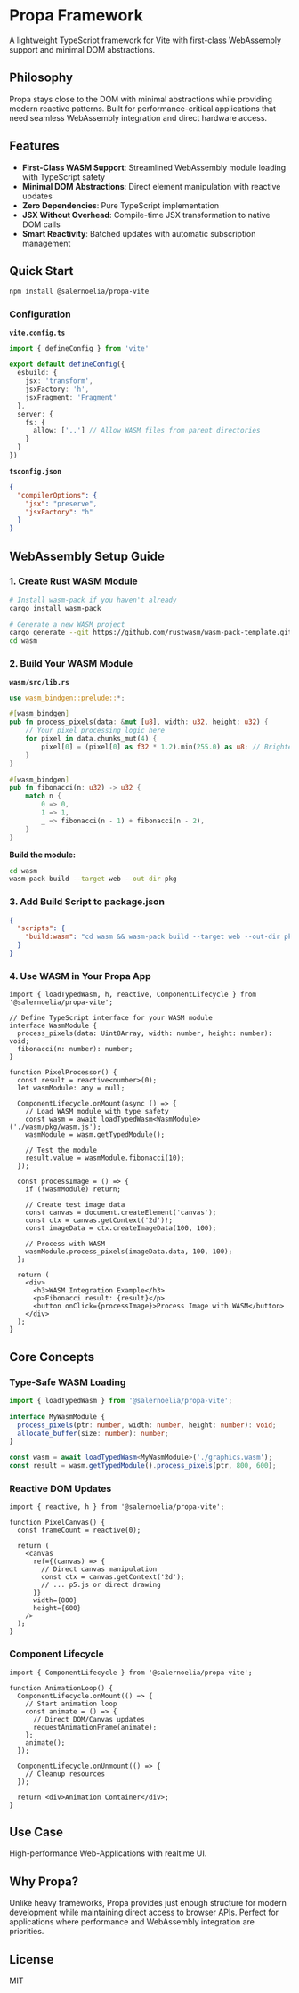 # Propa Framework

A lightweight TypeScript framework for Vite with first-class WebAssembly support and minimal DOM abstractions.

## Philosophy

Propa stays close to the DOM with minimal abstractions while providing modern reactive patterns. Built for performance-critical applications that need seamless WebAssembly integration and direct hardware access.

## Features

- **First-Class WASM Support**: Streamlined WebAssembly module loading with TypeScript safety
- **Minimal DOM Abstractions**: Direct element manipulation with reactive updates
- **Zero Dependencies**: Pure TypeScript implementation
- **JSX Without Overhead**: Compile-time JSX transformation to native DOM calls
- **Smart Reactivity**: Batched updates with automatic subscription management

## Quick Start

```bash
npm install @salernoelia/propa-vite
```

### Configuration

**`vite.config.ts`**

```typescript
import { defineConfig } from 'vite'

export default defineConfig({
  esbuild: {
    jsx: 'transform',
    jsxFactory: 'h',
    jsxFragment: 'Fragment'
  },
  server: {
    fs: {
      allow: ['..'] // Allow WASM files from parent directories
    }
  }
})
```

**`tsconfig.json`**

```json
{
  "compilerOptions": {
    "jsx": "preserve",
    "jsxFactory": "h"
  }
}
```

## WebAssembly Setup Guide

### 1. Create Rust WASM Module

```bash
# Install wasm-pack if you haven't already
cargo install wasm-pack

# Generate a new WASM project
cargo generate --git https://github.com/rustwasm/wasm-pack-template.git --name wasm
cd wasm
```

### 2. Build Your WASM Module

**`wasm/src/lib.rs`**

```rust
use wasm_bindgen::prelude::*;

#[wasm_bindgen]
pub fn process_pixels(data: &mut [u8], width: u32, height: u32) {
    // Your pixel processing logic here
    for pixel in data.chunks_mut(4) {
        pixel[0] = (pixel[0] as f32 * 1.2).min(255.0) as u8; // Brighten red
    }
}

#[wasm_bindgen]
pub fn fibonacci(n: u32) -> u32 {
    match n {
        0 => 0,
        1 => 1,
        _ => fibonacci(n - 1) + fibonacci(n - 2),
    }
}
```

**Build the module:**

```bash
cd wasm
wasm-pack build --target web --out-dir pkg
```

### 3. Add Build Script to package.json

```json
{
  "scripts": {
    "build:wasm": "cd wasm && wasm-pack build --target web --out-dir pkg"
  }
}
```

### 4. Use WASM in Your Propa App

```tsx
import { loadTypedWasm, h, reactive, ComponentLifecycle } from '@salernoelia/propa-vite';

// Define TypeScript interface for your WASM module
interface WasmModule {
  process_pixels(data: Uint8Array, width: number, height: number): void;
  fibonacci(n: number): number;
}

function PixelProcessor() {
  const result = reactive<number>(0);
  let wasmModule: any = null;

  ComponentLifecycle.onMount(async () => {
    // Load WASM module with type safety
    const wasm = await loadTypedWasm<WasmModule>('./wasm/pkg/wasm.js');
    wasmModule = wasm.getTypedModule();
    
    // Test the module
    result.value = wasmModule.fibonacci(10);
  });

  const processImage = () => {
    if (!wasmModule) return;
    
    // Create test image data
    const canvas = document.createElement('canvas');
    const ctx = canvas.getContext('2d')!;
    const imageData = ctx.createImageData(100, 100);
    
    // Process with WASM
    wasmModule.process_pixels(imageData.data, 100, 100);
  };

  return (
    <div>
      <h3>WASM Integration Example</h3>
      <p>Fibonacci result: {result}</p>
      <button onClick={processImage}>Process Image with WASM</button>
    </div>
  );
}
```

## Core Concepts

### Type-Safe WASM Loading

```typescript
import { loadTypedWasm } from '@salernoelia/propa-vite';

interface MyWasmModule {
  process_pixels(ptr: number, width: number, height: number): void;
  allocate_buffer(size: number): number;
}

const wasm = await loadTypedWasm<MyWasmModule>('./graphics.wasm');
const result = wasm.getTypedModule().process_pixels(ptr, 800, 600);
```

### Reactive DOM Updates

```tsx
import { reactive, h } from '@salernoelia/propa-vite';

function PixelCanvas() {
  const frameCount = reactive(0);
  
  return (
    <canvas 
      ref={(canvas) => {
        // Direct canvas manipulation
        const ctx = canvas.getContext('2d');
        // ... p5.js or direct drawing
      }}
      width={800} 
      height={600}
    />
  );
}
```

### Component Lifecycle

```tsx
import { ComponentLifecycle } from '@salernoelia/propa-vite';

function AnimationLoop() {
  ComponentLifecycle.onMount(() => {
    // Start animation loop
    const animate = () => {
      // Direct DOM/Canvas updates
      requestAnimationFrame(animate);
    };
    animate();
  });

  ComponentLifecycle.onUnmount(() => {
    // Cleanup resources
  });

  return <div>Animation Container</div>;
}
```

## Use Case

High-performance Web-Applications with realtime UI.

## Why Propa?

Unlike heavy frameworks, Propa provides just enough structure for modern development while maintaining direct access to browser APIs. Perfect for applications where performance and WebAssembly integration are priorities.

## License

MIT
